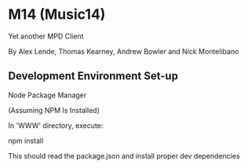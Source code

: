 # M14 (Music14)
Yet another MPD Client

By Alex Lende, Thomas Kearney, Andrew Bowler and Nick Montelibano


## Development Environment Set-up

Node Package Manager

(Assuming NPM Is Installed)

In 'WWW' directory, execute:

npm install

This should read the package.json and install proper dev dependencies